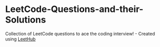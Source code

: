 # LeetCode-Questions-and-their-Solutions
Collection of LeetCode questions to ace the coding interview! - Created using [LeetHub](https://github.com/QasimWani/LeetHub)
